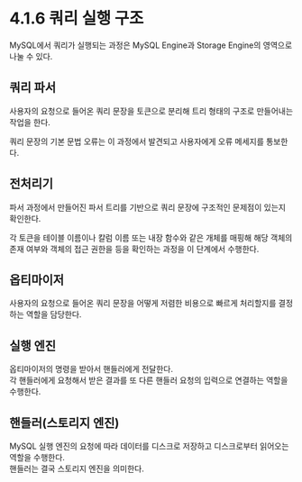 # 4.1.6 쿼리 실행 구조

MySQL에서 쿼리가 실행되는 과정은 MySQL Engine과 Storage Engine의 영역으로 나눌 수 있다.

## 쿼리 파서
사용자의 요청으로 들어온 쿼리 문장을 토큰으로 분리해 트리 형태의 구조로 만들어내는 작업을 한다.    

쿼리 문장의 기본 문법 오류는 이 과정에서 발견되고 사용자에게 오류 메세지를 통보한다.

## 전처리기
파서 과정에서 만들어진 파서 트리를 기반으로 쿼리 문장에 구조적인 문제점이 있는지 확인한다.   

각 토큰을 테이블 이름이나 칼럼 이름 또는 내장 함수와 같은 개체를 매핑해 해당 객체의 존재 여부와 객체의 접근 권한을 등을 확인하는 과정을 이 단계에서 수행한다.

## 옵티마이저
사용자의 요청으로 들어온 쿼리 문장을 어떻게 저렴한 비용으로 빠르게 처리할지를 결정하는 역할을 담당한다.

## 실행 엔진
옵티마이저의 명령을 받아서 핸들러에게 전달한다.    
각 핸들러에게 요청해서 받은 결과를 또 다른 핸들러 요청의 입력으로 연결하는 역할을 수행한다.

## 핸들러(스토리지 엔진)
MySQL 실행 엔진의 요청에 따라 데이터를 디스크로 저장하고 디스크로부터 읽어오는 역할을 수행한다.      
핸들러는 결국 스토리지 엔진을 의미한다.




